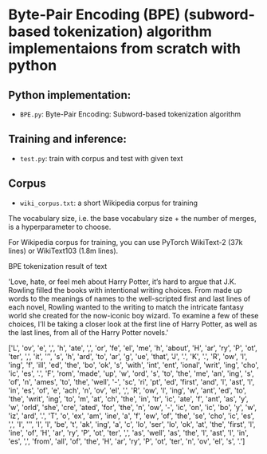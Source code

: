 # Byte-Pair Encoding (BPE) (subword-based tokenization) algorithm implementaions from scratch with python

## Python implementation:  
- `BPE.py`:  Byte-Pair Encoding: Subword-based tokenization algorithm

## Training and inference:  
- `test.py`: train with corpus and test with given text

## Corpus
- `wiki_corpus.txt`: a short Wikipedia corpus for training

The vocabulary size, i.e. the base vocabulary size + the number of merges, is a hyperparameter to choose.

For Wikipedia corpus for training, you can use PyTorch WikiText-2 (37k lines) or WikiText103 (1.8m lines).

BPE tokenization result of text

'Love, hate, or feel meh about Harry Potter, it’s hard to argue that J.K. Rowling filled the books with intentional writing choices. From made up words to the meanings of names to the well-scripted first and last lines of each novel, Rowling wanted to the writing to match the intricate fantasy world she created for the now-iconic boy wizard. To examine a few of these choices, I’ll be taking a closer look at the first line of Harry Potter, as well as the last lines, from all of the Harry Potter novels.'

['L', 'ov', 'e', ',', 'h', 'ate', ',', 'or', 'fe', 'el', 'me', 'h', 'about', 'H', 'ar', 'ry', 'P', 'ot', 'ter', ',', 'it', '’', 's', 'h', 'ard', 'to', 'ar', 'g', 'ue', 'that', 'J', '.', 'K', '.', 'R', 'ow', 'l', 'ing', 'f', 'ill', 'ed', 'the', 'bo', 'ok', 's', 'with', 'int', 'ent', 'ional', 'writ', 'ing', 'cho', 'ic', 'es', '.', 'F', 'rom', 'made', 'up', 'w', 'ord', 's', 'to', 'the', 'me', 'an', 'ing', 's', 'of', 'n', 'ames', 'to', 'the', 'well', '-', 'sc', 'ri', 'pt', 'ed', 'first', 'and', 'l', 'ast', 'l', 'in', 'es', 'of', 'e', 'ach', 'n', 'ov', 'el', ',', 'R', 'ow', 'l', 'ing', 'w', 'ant', 'ed', 'to', 'the', 'writ', 'ing', 'to', 'm', 'at', 'ch', 'the', 'in', 'tr', 'ic', 'ate', 'f', 'ant', 'as', 'y', 'w', 'orld', 'she', 'cre', 'ated', 'for', 'the', 'n', 'ow', '-', 'ic', 'on', 'ic', 'bo', 'y', 'w', 'iz', 'ard', '.', 'T', 'o', 'ex', 'am', 'ine', 'a', 'f', 'ew', 'of', 'the', 'se', 'cho', 'ic', 'es', ',', 'I', '’', 'l', 'l', 'be', 't', 'ak', 'ing', 'a', 'c', 'lo', 'ser', 'lo', 'ok', 'at', 'the', 'first', 'l', 'ine', 'of', 'H', 'ar', 'ry', 'P', 'ot', 'ter', ',', 'as', 'well', 'as', 'the', 'l', 'ast', 'l', 'in', 'es', ',', 'from', 'all', 'of', 'the', 'H', 'ar', 'ry', 'P', 'ot', 'ter', 'n', 'ov', 'el', 's', '.']
